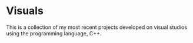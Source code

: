 # Visuals
This is a collection of my most recent projects developed on visual studios using the programming language, C++.

